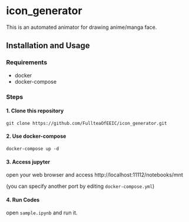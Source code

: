 # icon_generator
This is an automated animator for drawing anime/manga face.


## Installation and Usage

### Requirements

- docker
- docker-compose

### Steps

#### 1. Clone this repository
```
git clone https://github.com/FullteaOfEEIC/icon_generator.git
```

#### 2. Use docker-compose
```
docker-compose up -d
```

#### 3. Access jupyter

open your web browser and access http://localhost:11112/notebooks/mnt

(you can specify another port by editing ```docker-compose.yml```)

#### 4. Run Codes

open ```sample.ipynb``` and run it.
